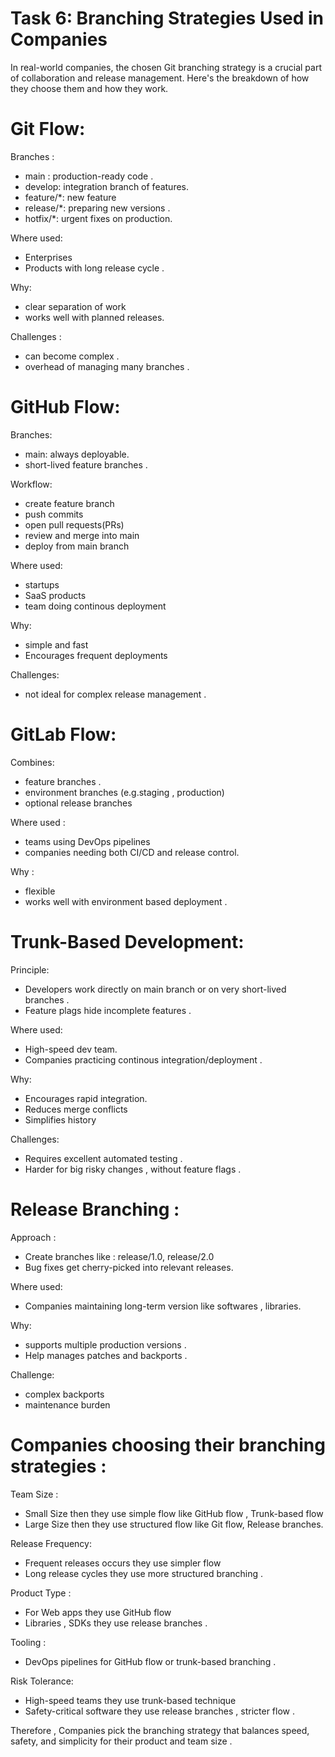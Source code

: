 # Task 6: Branching Strategies Used in Companies

In real-world companies, the chosen Git branching strategy is a crucial part of collaboration and release management. Here's the breakdown of how they choose them and how they work.

# Git Flow:

Branches : 

- main : production-ready code . 
- develop: integration branch of features.
- feature/*: new feature
- release/*: preparing new versions .
- hotfix/*: urgent fixes on production. 

Where used: 

- Enterprises
- Products with long release cycle .

Why: 

- clear separation of work 
- works well with planned releases. 

Challenges : 

- can become complex . 
- overhead of managing many branches . 

# GitHub Flow:

Branches:

- main: always deployable.
- short-lived feature branches .

Workflow: 

- create feature branch 
- push commits 
- open pull requests(PRs)
- review and merge into main 
- deploy from main branch 

Where used: 

- startups 
- SaaS products 
- team doing continous deployment 

Why:

- simple and fast
- Encourages frequent deployments 

Challenges:

- not ideal for complex release management .

# GitLab Flow: 

Combines: 

- feature branches . 
- environment branches (e.g.staging , production)
- optional release branches 

Where used : 

- teams using DevOps pipelines 
- companies needing both CI/CD and release control. 

Why : 

- flexible 
- works well with environment based deployment . 

# Trunk-Based Development:

Principle:

- Developers work directly on main branch or on very short-lived branches . 
- Feature plags hide incomplete features .

Where used: 

- High-speed dev team.
- Companies practicing continous integration/deployment .

Why:

- Encourages rapid integration.
- Reduces merge conflicts 
- Simplifies history 

Challenges: 

- Requires excellent automated testing .
- Harder for big risky changes , without feature flags . 

# Release Branching :

Approach :

- Create branches like : release/1.0, release/2.0
- Bug fixes get cherry-picked into relevant releases. 

Where used: 

- Companies maintaining long-term version like softwares , libraries. 

Why: 

- supports multiple production versions .
- Help manages patches and backports . 

Challenge:

- complex backports 
- maintenance burden 

# Companies choosing their branching strategies :

Team Size : 

- Small Size then they use simple flow like GitHub flow , Trunk-based flow 
- Large Size then they use structured flow like Git flow, Release branches. 

Release Frequency:

- Frequent releases occurs they use simpler flow 
- Long release cycles they use more structured branching .

Product Type :

- For Web apps they use GitHub flow 
- Libraries , SDKs they use release branches . 

Tooling : 

- DevOps pipelines for GitHub flow or trunk-based branching .

Risk Tolerance: 

- High-speed teams they use trunk-based technique
- Safety-critical software they use release branches , stricter flow .

Therefore , Companies pick the branching strategy that balances speed, safety, and simplicity for their product and team size . 

